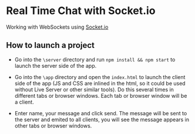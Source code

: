 # Real Time Chat with Socket.io
Working with WebSockets using <a href="https://socket.io/">Socket.io</a>

## How to launch a project
- Go into the `\server` directory and run `npm install && npm start` to launch the server side of the app.

- Go into the `\app` directory and open the `index.html` to launch the client side of the app (JS and CSS are inlined in the html, so it could be used without Live Server or other similar tools). Do this several times in different tabs or browser windows. Each tab or browser window will be a client.

- Enter name, your message and click send. The message will be sent to the server and emited to all clients, you will see the message appears in other tabs or browser windows.
 
